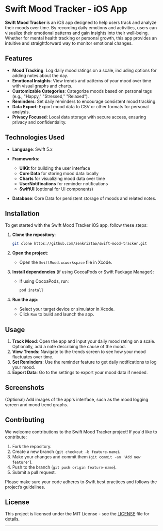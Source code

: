 # Swift Mood Tracker - iOS App

**Swift Mood Tracker** is an iOS app designed to help users track and analyze their moods over time. By recording daily emotions and activities, users can visualize their emotional patterns and gain insights into their well-being. Whether for mental health tracking or personal growth, this app provides an intuitive and straightforward way to monitor emotional changes.

## Features

* **Mood Tracking**: Log daily mood ratings on a scale, including options for adding notes about the day.
* **Emotional Insights**: View trends and patterns of your mood over time with visual graphs and charts.
* **Customizable Categories**: Categorize moods based on personal tags (e.g., "Happy," "Stressed," "Relaxed").
* **Reminders**: Set daily reminders to encourage consistent mood tracking.
* **Data Export**: Export mood data to CSV or other formats for personal analysis.
* **Privacy Focused**: Local data storage with secure access, ensuring privacy and confidentiality.

## Technologies Used

* **Language**: Swift 5.x
* **Frameworks**:

  * **UIKit** for building the user interface
  * **Core Data** for storing mood data locally
  * **Charts** for visualizing mood data over time
  * **UserNotifications** for reminder notifications
  * **SwiftUI** (optional for UI components)
* **Database**: Core Data for persistent storage of moods and related notes.

## Installation

To get started with the Swift Mood Tracker iOS app, follow these steps:

1. **Clone the repository**:

   ```bash
   git clone https://github.com/zenkriztao/swift-mood-tracker.git
   ```

2. **Open the project**:

   * Open the `SwiftMood.xcworkspace` file in Xcode.

3. **Install dependencies** (if using CocoaPods or Swift Package Manager):

   * If using CocoaPods, run:

     ```bash
     pod install
     ```

4. **Run the app**:

   * Select your target device or simulator in Xcode.
   * Click `Run` to build and launch the app.

## Usage

1. **Track Mood**: Open the app and input your daily mood rating on a scale. Optionally, add a note describing the cause of the mood.
2. **View Trends**: Navigate to the trends screen to see how your mood fluctuates over time.
3. **Set Reminders**: Use the reminder feature to get daily notifications to log your mood.
4. **Export Data**: Go to the settings to export your mood data if needed.

## Screenshots

(Optional) Add images of the app's interface, such as the mood logging screen and mood trend graphs.

## Contributing

We welcome contributions to the Swift Mood Tracker project! If you'd like to contribute:

1. Fork the repository.
2. Create a new branch (`git checkout -b feature-name`).
3. Make your changes and commit them (`git commit -am 'Add new feature'`).
4. Push to the branch (`git push origin feature-name`).
5. Submit a pull request.

Please make sure your code adheres to Swift best practices and follows the project’s guidelines.

## License

This project is licensed under the MIT License - see the [LICENSE](LICENSE) file for details.

---
